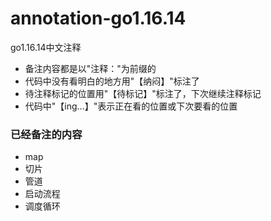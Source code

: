 # annotation-go1.16.14 
go1.16.14中文注释

- 备注内容都是以"注释："为前缀的
- 代码中没有看明白的地方用"【纳闷】"标注了
- 待注释标记的位置用"【待标记】"标注了，下次继续注释标记
- 代码中"【ing...】"表示正在看的位置或下次要看的位置

### 已经备注的内容
- map
- 切片
- 管道
- 启动流程
- 调度循环
